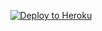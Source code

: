  
<p align="center"><a href="https://heroku.com/deploy?template=https://github.com/coderparv/leafuserbot/master"> <img src="https://www2.assets.heroku.com/assets/elements/elements-buttons-2-4867044559069b937ba0fd078f5604f310a49928bd1b59fb3d2f0ff96e0d97c8.svg" alt="Deploy to Heroku" /></a></p>


 




